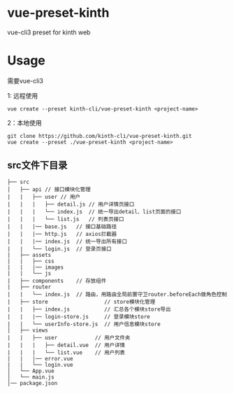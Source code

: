 # vue-preset-kinth
vue-cli3 preset for kinth web

# Usage
需要vue-cli3

1: 远程使用

    vue create --preset kinth-cli/vue-preset-kinth <project-name>

2：本地使用

    git clone https://github.com/kinth-cli/vue-preset-kinth.git
    vue create --preset ./vue-preset-kinth <project-name>
    
    
## src文件下目录
```
├── src
│   ├── api // 接口模块化管理
|   |   ├── user // 用户
|   |   |   ├── detail.js // 用户详情页接口
|   |   |   └── index.js  // 统一导出detail、list页面的接口
|   |   |   └── list.js   // 列表页接口
|   |   |── base.js   // 接口基础路径
|   |   |── http.js   // axios拦截器
|   |   |── index.js  // 统一导出所有接口
|   |   └── login.js  // 登录页接口
|   ├── assets
|   |   ├── css
|   |   |── images
|   |   └── js
|   ├── components    // 存放组件
|   ├── router
|   |   └── index.js  // 路由，用路由全局前置守卫router.beforeEach做角色控制
|   ├── store                  // store模块化管理
|   |   ├── index.js           // 汇总各个模块store导出
|   |   |── login-store.js     // 登录模块store
|   |   └── userInfo-store.js  // 用户信息模块store
│   ├── views
|   |   ├── user            // 用户文件夹
|   |   |   ├── detail.vue  // 用户详情
|   |   |   └── list.vue    // 用户列表
|   |   |── error.vue
|   |   └── login.vue
│   └── App.vue
│   └── main.js
│── package.json

```
